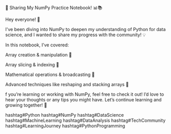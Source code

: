 🚀 Sharing My NumPy Practice Notebook! 📊📚

Hey everyone! 👋

I've been diving into NumPy to deepen my understanding of Python for data science, and I wanted to share my progress with the community! 💡

In this notebook, I’ve covered:

Array creation & manipulation 🧮

Array slicing & indexing 📐

Mathematical operations & broadcasting 🔢

Advanced techniques like reshaping and stacking arrays 🔄

f you’re learning or working with NumPy, feel free to check it out! I’d love to hear your thoughts or any tips you might have. Let’s continue learning and growing together! 🌱

hashtag#Python hashtag#NumPy hashtag#DataScience hashtag#MachineLearning hashtag#DataAnalysis hashtag#TechCommunity hashtag#LearningJourney hashtag#PythonProgramming
